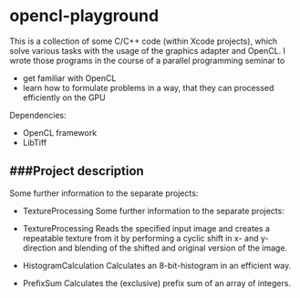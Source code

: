 # opencl-playground
This is a collection of some C/C++ code (within Xcode projects), which solve various tasks with the usage of the graphics adapter and OpenCL. I wrote those programs in the course of a parallel programming seminar to
* get familiar with OpenCL
* learn how to formulate problems in a way, that they can processed efficiently on the GPU

Dependencies:
* OpenCL framework
* LibTiff

###Project description
---
Some further information to the separate projects: 

- TextureProcessing 
Some further information to the separate projects: 
- TextureProcessing
Reads the specified input image and creates a repeatable texture from it by performing a cyclic shift in x- and y-direction and blending of the shifted and original version of the image. 

- HistogramCalculation 
Calculates an 8-bit-histogram in an efficient way.

- PrefixSum 
Calculates the (exclusive) prefix sum of an array of integers.

